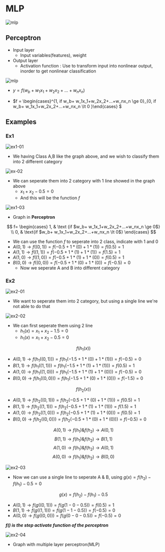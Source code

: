 # **MLP**
![mlp](Img/final/mlp00.png)
## Perceptron
- Input layer
    - Input variables(features), weight 
- Output layer
    - Activation function : Use to transform input into nonlinear output, inorder to get nonlinear classification

![mlp](Img/final/mlp01.png)
- $y = f(w_b+ w_1x_1+w_2x_2+...+w_nx_n)$

- $f = \begin{cases}^{1, if w_b+ w_1x_1+w_2x_2+...+w_nx_n \ge 0}_{0, if w_b+ w_1x_1+w_2x_2+...+w_nx_n \lt 0 }\end{cases} $

## Examples
### Ex1
![ex1-01](Img/final/ex1-01.png)
- We having Class A,B like the graph above, and we wish to classify them into 2 different category

![ex-02](Img/final/ex1-02.png)
- We can seperate them into 2 category with 1 line showed in the graph above
    - $x_1 + x_2 -0.5=0$
    - And this will be the function $f$

![ex1-03](Img/final/ex1-03.png)
- Graph in **Perceptron**


$$ f= \begin{cases} 1, & \text {if $w_b+ w_1x_1+w_2x_2+...+w_nx_n \ge 0$} \\ 0, & \text{if $w_b+ w_1x_1+w_2x_2+...+w_nx_n \lt 0$} \end{cases} $$

- We can use the function $f$ to seperate into 2 class, indicate with 1 and 0
- $A(0,1) \to f((0,1)) = f(-0.5+1*(0)+1*(1)) = f(0.5) = 1$ 
- $A(1,1) \to f((1,1)) = f(-0.5+1*(1)+1*(1)) = f(1.5) = 1$
- $A(1,0) \to f((1,0)) = f(-0.5+1*(1)+1*(0)) = f(0.5) = 1$
- $B(0,0) \to f((0,0)) = f(-0.5+1*(0)+1*(0)) = f(-0.5) = 0$
    - Now we seperate A and B into different category

### Ex2
![ex2-01](Img/final/ex2-01.png)
- We want to seperate them into 2 category, but using a single line we're not able to do that

![ex2-02](Img/final/ex2-02.png)
- We can first seperate them using 2 line
    - $h_1(x) = x_1 + x_2 - 1.5=0$
    - $h_1(x) = x_1 + x_2 - 0.5=0$

$$f(h_1(x))$$
- $A(0,1) \to f(h_1((0,1))) = f(h_1(-1.5+1*(0)+1*(1))) = f(-0.5) = 0$ 
- $B(1,1) \to f(h_1((1,1))) = f(h_1(-1.5+1*(1)+1*(1))) = f(0.5) = 1$
- $A(1,0) \to f(h_1((1,0))) = f(h_1(-1.5+1*(1)+1*(0))) = f(-0.5) = 0$
- $B(0,0) \to f(h_1((0,0))) = f(h_1(-1.5+1*(0)+1*(0))) = f(-1.5) = 0$

$$f(h_2(x))$$
- $A(0,1) \to f(h_2((0,1))) = f(h_2(-0.5+1*(0)+1*(1))) = f(0.5) = 1$ 
- $B(1,1) \to f(h_2((1,1))) = f(h_2(-0.5+1*(1)+1*(1))) = f(1.5) = 1$
- $A(1,0) \to f(h_2((1,0))) = f(h_2(-0.5+1*(1)+1*(0))) = f(0.5) = 1$
- $B(0,0) \to f(h_2((0,0))) = f(h_2(-0.5+1*(0)+1*(0))) = f(-0.5) = 0$

$$A(0,1) \to f(h_1) \& f(h_2) \to A(0,1)$$
$$B(1,1) \to f(h_1) \& f(h_2) \to B(1,1)$$
$$A(1,0) \to f(h_1) \& f(h_2) \to A(0,1)$$
$$A(0,0) \to f(h_1) \& f(h_2) \to B(0,0)$$

![ex2-03](Img/final/ex2-03.png)
- Now we can use a single line to seperate A & B, using $g(x) = f(h_2) - f(h_1) - 0.5 = 0$

$$g(x) = f(h_2) - f(h_1) - 0.5$$
- $A(0,1) \to f(g((0,1))) = f(g(1-0-0.5)) = f(0.5) = 1$
- $B(1,1) \to f(g((1,1))) = f(g(1-1-0.5)) = f(-0.5) = 0$
- $A(0,0) \to f(g((0,0))) = f(g(0-0-0.5)) = f(-0.5) = 0$

_**f() is the step activate function of the perceptron**_

![ex2-04](Img/final/ex2-04.png)
- Graph with multiple layer perceptron(MLP)
